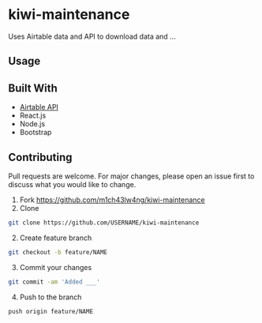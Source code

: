 # kiwi-maintenance

Uses Airtable data and API to download data and ...

## Usage

## Built With
* [Airtable API](https://airtable.com)
* React.js
* Node.js
* Bootstrap

## Contributing
Pull requests are welcome. For major changes, please open an issue first to discuss what you would like to change.

1. Fork <https://github.com/m1ch43lw4ng/kiwi-maintenance>
2. Clone 
```bash
git clone https://github.com/USERNAME/kiwi-maintenance
```
2. Create feature branch
```bash
git checkout -b feature/NAME
```
3. Commit your changes
```bash
git commit -am 'Added ___'
```
4. Push to the branch
```bash
push origin feature/NAME
```
